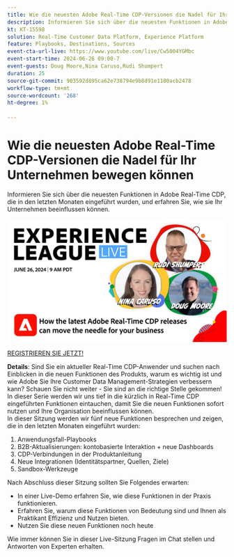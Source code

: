 ```yaml
---
title: Wie die neuesten Adobe Real-Time CDP-Versionen die Nadel für Ihr Unternehmen bewegen können
description: Informieren Sie sich über die neuesten Funktionen in Adobe Real-Time CDP, die in den letzten Monaten eingeführt wurden, und erfahren Sie, wie sie Ihr Unternehmen beeinflussen können.
kt: KT-15598
solution: Real-Time Customer Data Platform, Experience Platform
feature: Playbooks, Destinations, Sources
event-cta-url-live: https://www.youtube.com/live/Cw5004YGMbc
event-start-time: 2024-06-26 09:00-7
event-guests: Doug Moore,Nina Caruso,Rudi Shumpert
duration: 25
source-git-commit: 903592d895ca62e738794e9b8d91e1180acb2478
workflow-type: tm+mt
source-wordcount: '268'
ht-degree: 1%

---
```


# Wie die neuesten Adobe Real-Time CDP-Versionen die Nadel für Ihr Unternehmen bewegen können

Informieren Sie sich über die neuesten Funktionen in Adobe Real-Time CDP, die in den letzten Monaten eingeführt wurden, und erfahren Sie, wie sie Ihr Unternehmen beeinflussen können.

[![L LIVE 17. Januar 2024](assets/WebBanner-June26-2024.jpg)](https://engage.adobe.com/ExpLeagueLive-240626.html)

[REGISTRIEREN SIE JETZT!](https://engage.adobe.com/ExpLeagueLive-240626.html)

**Details**: Sind Sie ein aktueller Real-Time CDP-Anwender und suchen nach Einblicken in die neuen Funktionen des Produkts, warum es wichtig ist und wie Adobe Sie Ihre Customer Data Management-Strategien verbessern kann? Schauen Sie nicht weiter - Sie sind an die richtige Stelle gekommen! In dieser Serie werden wir uns tief in die kürzlich in Real-Time CDP eingeführten Funktionen eintauchen, damit Sie die neuen Funktionen sofort nutzen und Ihre Organisation beeinflussen können.\
In dieser Sitzung werden wir fünf neue Funktionen besprechen und zeigen, die in den letzten Monaten eingeführt wurden:

1. Anwendungsfall-Playbooks
1. B2B-Aktualisierungen: kontobasierte Interaktion + neue Dashboards
1. CDP-Verbindungen in der Produktanleitung
1. Neue Integrationen (Identitätspartner, Quellen, Ziele)
1. Sandbox-Werkzeuge

Nach Abschluss dieser Sitzung sollten Sie Folgendes erwarten:

* In einer Live-Demo erfahren Sie, wie diese Funktionen in der Praxis funktionieren.
* Erfahren Sie, warum diese Funktionen von Bedeutung sind und Ihnen als Praktikant Effizienz und Nutzen bieten.
* Nutzen Sie diese neuen Funktionen noch heute

Wie immer können Sie in dieser Live-Sitzung Fragen im Chat stellen und Antworten von Experten erhalten.

